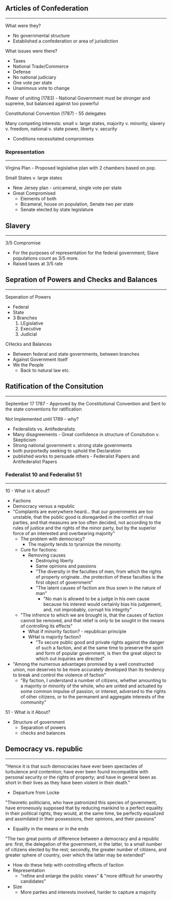## Articles of Confederation
---
What were they?
 - No governmental structure
 - Established a confederation or area of jurisdiction

What issues were there?
 - Taxes
 - National Trade/Commerce
 - Defense
 - No national judiciary
 - One vote per state
 - Unanimous vote to change

Power of uniting (1783) - National Government must be stronger and supreme, but balanced against too powerful

Constitutional Convention (1787) - 55 delegates

Many competing interests: small v. large states, majority v. minority, slavery v. freedom, national v. state power, liberty v. security
 - Conditions necessitated compromises

### Representation
---
Virgina Plan - Proposed legislative plan with 2 chambers based on pop.

Small States v. large states
 - New Jersey plan - unicameral, single vote per state
 - Great Compromised
	 - Elements of both
	 - Bicameral, house on population, Senate two per state
	 - Senate elected by state legislature

## Slavery
---
3/5 Compromise
 - For the purposes of representation for the federal government; Slave populations count as 3/5 more.
 - Raised taxes at 3/5 rate

## Sepration of Powers and Checks and Balances
---
Seperation of Powers
 - Federal
 - State
 - 3 Branches
	 1. LEgislative
	 2. Executive
	 3. Judicial

CHecks and Balances
 - Between federal and state governments, between branches
 - Against Government itself
 - We the People
	 - Back to natural law etc.

## Ratification of the Consitution
---
September 17 1787 - Approved by the Constitutional Convention and Sent to the state conventions for ratification

Not Implemented until 1789 - why?
 - Federalists vs. Antifederalists
 - Many disagreements - Great confidence in structure of Consitution v. Skepticism
 - Strong national government v. strong state governments
 - both purportedly seeking to uphold the Declaration
 - published works to persuade others - Federalist Papers and Antifederalist Papers

### Federalist 10 and Federalist 51
---
10 - What is it about?
 - Factions
 - Democracy versus a republic
 - "Complaints are everywhere heard... that our governments are too unstable, that the public good is disregarded in the conflict of rival parties, and that measures are too often decided, not according to the rules of justice and the rights of the minor party, but by the superior force of an interested and overbearing majority"
	 - The problem with democracy?
		 - The majority tends to tyrannize the minority.
	- Cure for factions:
		- Removing causes
			- Destroying liberty
			- Same opinions and passions
			- "The diversity in the faculties of men, from which the rights of property originate...the protection of these faculties is the first object of government"
			- "The latent causes of faction are thus sown in the nature of man"
				- "No man is allowed to be a judge in his own cause because his interest would certainly bias his judgement, and, not improbably, corrupt his integrity"
	- "The infrence to which we are brought is, that the causes of faction cannot be removed, and that relief is only to be sought in the means of controlling its effects"
		- What if minority faction? - republican principle
		- WHat is majority faction?
			- "To secure public good and private rights against the danger of such a faction, and at the same time to preserve the spirit and form of popular government, is then the great object to which out inquiries are directed"
- "Among the numerous advantages promised by a well constructed union, non deserves to be more accurately developed than its tendency to break and control the violence of faction"
	- "By faction, I understand a number of citizens, whether amounting to a majority or minority of the whole, who are united and actuated by some common impulse of passion, or interest, adversed to the rights of other citizens, or to the permanent and aggregate interests of the community"

51 - What is it About?
 - Structure of government
	 - Separation of powers
	 - checks and balances

## Democracy vs. republic
---
"Hence it is that such democracies have ever been spectacles of turbulence and contention; have ever been found incompatible with personal security or the rights of property; and have in general been as short in their lives as they have been violent in their death."
 - Departure from Locke

"Theoretic politicians, who have patronized this species of government, have erroneously supposed that by reducing mankind to a perfect equality in their political rights, they would, at the same time, be perfectly equalized and assimilated in their possessions, their opinions, and their passions"
 - Equality in the means or in the ends

"The two great points of difference between a democracy and a republic are: first, the delegation of the government, in the latter, to a small number of citizens elected by the rest; secondly, the greater number of citizens, and greater sphere of country, over which the latter may be extended"
 - How do these help with controlling effects of faction
 - Representation
	 - "refine and enlarge the public views" & "more difficult for unworthy candidates"
- Size
	- More parties and interests involved, harder to capture a majority